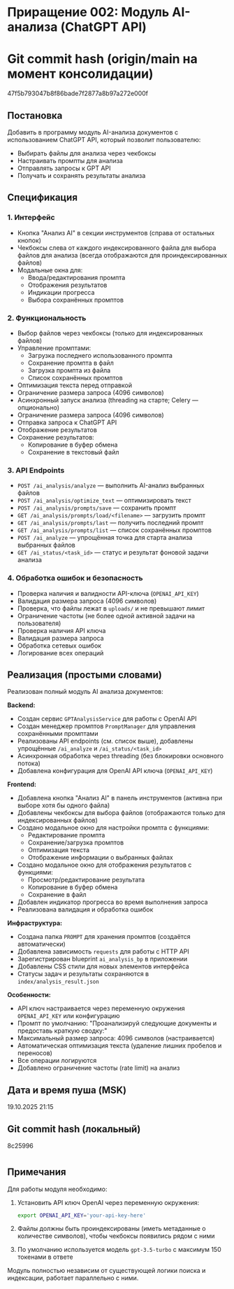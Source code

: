 # Приращение 002: Модуль AI-анализа (ChatGPT API)

# Git commit hash (origin/main на момент консолидации)
47f5b793047b8f86bade7f2877a8b97a272e000f

## Постановка

Добавить в программу модуль AI-анализа документов с использованием ChatGPT API, который позволит пользователю:
- Выбирать файлы для анализа через чекбоксы
- Настраивать промпты для анализа
- Отправлять запросы к GPT API
- Получать и сохранять результаты анализа

## Спецификация

### 1. Интерфейс
- Кнопка "Анализ AI" в секции инструментов (справа от остальных кнопок)
- Чекбоксы слева от каждого индексированного файла для выбора файлов для анализа (всегда отображаются для проиндексированных файлов)
- Модальные окна для:
  - Ввода/редактирования промпта
  - Отображения результатов
  - Индикации прогресса
  - Выбора сохранённых промптов

### 2. Функциональность
- Выбор файлов через чекбоксы (только для индексированных файлов)
- Управление промптами:
  - Загрузка последнего использованного промпта
  - Сохранение промпта в файл
  - Загрузка промпта из файла
  - Список сохранённых промптов
- Оптимизация текста перед отправкой
- Ограничение размера запроса (4096 символов)
- Асинхронный запуск анализа (threading на старте; Celery — опционально)
- Ограничение размера запроса (4096 символов)
- Отправка запроса к ChatGPT API
- Отображение результатов
- Сохранение результатов:
  - Копирование в буфер обмена
  - Сохранение в текстовый файл

### 3. API Endpoints
- `POST /ai_analysis/analyze` — выполнить AI-анализ выбранных файлов
- `POST /ai_analysis/optimize_text` — оптимизировать текст
- `POST /ai_analysis/prompts/save` — сохранить промпт
- `GET /ai_analysis/prompts/load/<filename>` — загрузить промпт
- `GET /ai_analysis/prompts/last` — получить последний промпт
- `GET /ai_analysis/prompts/list` — список сохранённых промптов
- `POST /ai_analyze` — упрощённая точка для старта анализа выбранных файлов
- `GET /ai_status/<task_id>` — статус и результат фоновой задачи анализа

### 4. Обработка ошибок и безопасность
- Проверка наличия и валидности API-ключа (`OPENAI_API_KEY`)
- Валидация размера запроса (4096 символов)
- Проверка, что файлы лежат в `uploads/` и не превышают лимит
- Ограничение частоты (не более одной активной задачи на пользователя)
- Проверка наличия API ключа
- Валидация размера запроса
- Обработка сетевых ошибок
- Логирование всех операций

## Реализация (простыми словами)

Реализован полный модуль AI анализа документов:

**Backend:**
- Создан сервис `GPTAnalysisService` для работы с OpenAI API
- Создан менеджер промптов `PromptManager` для управления сохранёнными промптами
- Реализованы API endpoints (см. список выше), добавлены упрощённые `/ai_analyze` и `/ai_status/<task_id>`
- Асинхронная обработка через threading (без блокировки основного потока)
- Добавлена конфигурация для OpenAI API ключа (`OPENAI_API_KEY`)

**Frontend:**
- Добавлена кнопка "Анализ AI" в панель инструментов (активна при выборе хотя бы одного файла)
- Добавлены чекбоксы для выбора файлов (отображаются только для индексированных файлов)
- Создано модальное окно для настройки промпта с функциями:
  - Редактирование промпта
  - Сохранение/загрузка промптов
  - Оптимизация текста
  - Отображение информации о выбранных файлах
- Создано модальное окно для отображения результатов с функциями:
  - Просмотр/редактирование результата
  - Копирование в буфер обмена
  - Сохранение в файл
- Добавлен индикатор прогресса во время выполнения запроса
- Реализована валидация и обработка ошибок

**Инфраструктура:**
- Создана папка `PROMPT` для хранения промптов (создаётся автоматически)
- Добавлена зависимость `requests` для работы с HTTP API
- Зарегистрирован blueprint `ai_analysis_bp` в приложении
- Добавлены CSS стили для новых элементов интерфейса
- Статусы задач и результаты сохраняются в `index/analysis_result.json`

**Особенности:**
- API ключ настраивается через переменную окружения `OPENAI_API_KEY` или конфигурацию
- Промпт по умолчанию: "Проанализируй следующие документы и предоставь краткую сводку:"
- Максимальный размер запроса: 4096 символов (настраивается)
- Автоматическая оптимизация текста (удаление лишних пробелов и переносов)
- Все операции логируются
- Добавлено ограничение частоты (rate limit) на анализ

## Дата и время пуша (MSK)
19.10.2025 21:15

## Git commit hash (локальный)
8c25996

#


## Примечания

Для работы модуля необходимо:
1. Установить API ключ OpenAI через переменную окружения:
   ```bash
   export OPENAI_API_KEY='your-api-key-here'
   ```

2. Файлы должны быть проиндексированы (иметь метаданные о количестве символов), чтобы чекбоксы появились рядом с ними

3. По умолчанию используется модель `gpt-3.5-turbo` с максимум 150 токенами в ответе

Модуль полностью независим от существующей логики поиска и индексации, работает параллельно с ними.
